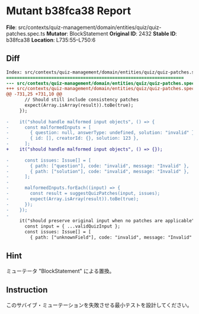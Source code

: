 # Mutant b38fca38 Report

**File**: src/contexts/quiz-management/domain/entities/quiz/quiz-patches.spec.ts
**Mutator**: BlockStatement
**Original ID**: 2432
**Stable ID**: b38fca38
**Location**: L735:55–L750:6

## Diff

```diff
Index: src/contexts/quiz-management/domain/entities/quiz/quiz-patches.spec.ts
===================================================================
--- src/contexts/quiz-management/domain/entities/quiz/quiz-patches.spec.ts	original
+++ src/contexts/quiz-management/domain/entities/quiz/quiz-patches.spec.ts	mutated #2432
@@ -731,25 +731,10 @@
       // Should still include consistency patches
       expect(Array.isArray(result)).toBe(true);
     });
 
-    it("should handle malformed input objects", () => {
-      const malformedInputs = [
-        { question: null, answerType: undefined, solution: "invalid" },
-        { id: [], creatorId: {}, solution: 123 },
-      ];
+    it("should handle malformed input objects", () => {});
 
-      const issues: Issue[] = [
-        { path: ["question"], code: "invalid", message: "Invalid" },
-        { path: ["solution"], code: "invalid", message: "Invalid" },
-      ];
-
-      malformedInputs.forEach((input) => {
-        const result = suggestQuizPatches(input, issues);
-        expect(Array.isArray(result)).toBe(true);
-      });
-    });
-
     it("should preserve original input when no patches are applicable", () => {
       const input = { ...validQuizInput };
       const issues: Issue[] = [
         { path: ["unknownField"], code: "invalid", message: "Invalid" },
```

## Hint

ミューテータ "BlockStatement" による置換。

## Instruction

このサバイブ・ミューテーションを失敗させる最小テストを設計してください。
